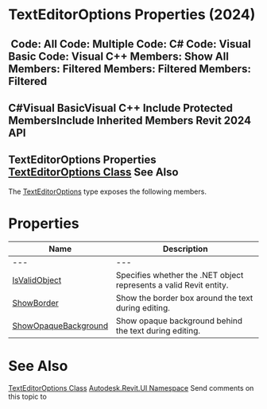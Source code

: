 # TextEditorOptions Properties (2024)

﻿
 Code: All Code: Multiple Code: C# Code: Visual Basic Code: Visual C++  Members: Show All Members: Filtered Members: Filtered Members: Filtered   
---  
C#Visual BasicVisual C++
Include Protected MembersInclude Inherited Members
Revit 2024 API  
---  
TextEditorOptions Properties  
[TextEditorOptions Class](a3511a5d-4611-f21e-1dc5-2196b52c4071.md "TextEditorOptions Class") See Also  
---  
The [TextEditorOptions](a3511a5d-4611-f21e-1dc5-2196b52c4071.md "TextEditorOptions Class") type exposes the following members.
# Properties
| Name | Description |
| --- | --- |
| --- | --- | --- |
| [IsValidObject](a40a0f16-2eeb-3135-12a5-f5c197645b4b.md "IsValidObject Property") | Specifies whether the .NET object represents a valid Revit entity. |
| [ShowBorder](0784bf7e-e283-e7f9-9944-001a61d889b1.md "ShowBorder Property") | Show the border box around the text during editing. |
| [ShowOpaqueBackground](5f661bc3-cf47-33cc-0b44-dca307436d2e.md "ShowOpaqueBackground Property") | Show opaque background behind the text during editing. |

# See Also
[TextEditorOptions Class](a3511a5d-4611-f21e-1dc5-2196b52c4071.md "TextEditorOptions Class")
[Autodesk.Revit.UI Namespace](e86fd90a-8957-02a6-da7f-ced248966e3e.md "Autodesk.Revit.UI Namespace")
Send comments on this topic to 